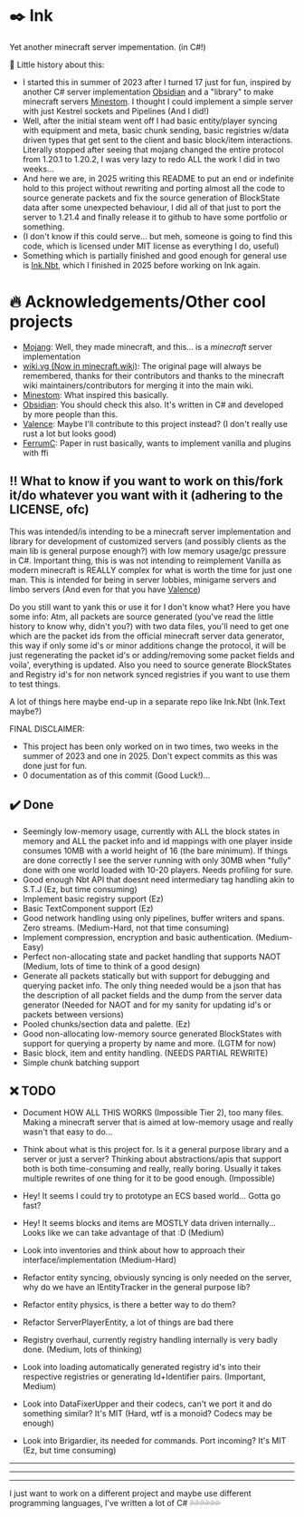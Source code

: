 # ✒️ Ink
Yet another minecraft server impementation. (in C#!)

📖 Little history about this:
  - I started this in summer of 2023 after I turned 17 just for fun, inspired by another C# server implementation [Obsidian](https://github.com/ObsidianMC/Obsidian) and a "library" to make minecraft servers [Minestom](https://minestom.net/). I thought I could implement a simple server with just Kestrel sockets and Pipelines (And I did!)
  - Well, after the initial steam went off I had basic entity/player syncing with equipment and meta, basic chunk sending, basic registries w/data driven types that get sent to the client and basic block/item interactions. Literally stopped after seeing that mojang changed the entire protocol from 1.20.1 to 1.20.2, I was very lazy to redo ALL the work I did in two weeks...
  - And here we are, in 2025 writing this README to put an end or indefinite hold to this project without rewriting and porting almost all the code to source generate packets and fix the source generation of BlockState data after some unexpected behaviour, I did all of that just to port the server to 1.21.4 and finally release it to github to have some portfolio or something.
  - (I don't know if this could serve... but meh, someone is going to find this code, which is licensed under MIT license as everything I do, useful)
  - Something which is partially finished and good enough for general use is [Ink.Nbt](https://github.com/GasInfinity/Ink.Nbt), which I finished in 2025 before working on Ink again.

# 🔥 Acknowledgements/Other cool projects
- [Mojang](https://github.com/Mojang): Well, they made minecraft, and this... is a *minecraft* server implementation
- [wiki.vg (Now in minecraft.wiki)](https://minecraft.wiki/w/Minecraft_Wiki:Projects/wiki.vg_merge/Main_Page): The original page will always be remembered, thanks for their contributors and thanks to the minecraft wiki maintainers/contributors for merging it into the main wiki.
- [Minestom](https://minestom.net/): What inspired this basically. 
- [Obsidian](https://docs.obsidianmc.net/index.html): You should check this also. It's written in C# and developed by more people than this.
- [Valence](https://github.com/valence-rs/valence): Maybe I'll contribute to this project instead? (I don't really use rust a lot but looks good)
- [FerrumC](https://github.com/ferrumc-rs/ferrumc): Paper in rust basically, wants to implement vanilla and plugins with ffi

## ‼️ What to know if you want to work on this/fork it/do whatever you want with it (adhering to the LICENSE, ofc)
This was intended/is intending to be a minecraft server implementation and library for development of customized servers (and possibly clients as the main lib is general purpose enough?) with low memory usage/gc pressure in C#.
Important thing, this is was not intending to reimplement Vanilla as modern minecraft is REALLY complex for what is worth the time for just one man. This is intended for being in server lobbies, minigame servers and limbo servers (And even for that you have [Valence](https://github.com/valence-rs/valence))

Do you still want to yank this or use it for I don't know what? Here you have some info:
Atm, all packets are source generated (you've read the little history to know why, didn't you?) with two data files, you'll need to get one which are the packet ids from the official minecraft server data generator, this way if only some id's or minor additions change the protocol, it will be just regenerating the packet id's or adding/removing some packet fields and voila', everything is updated.
Also you need to source generate BlockStates and Registry id's for non network synced registries if you want to use them to test things.

A lot of things here maybe end-up in a separate repo like Ink.Nbt (Ink.Text maybe?)

FINAL DISCLAIMER:
- This project has been only worked on in two times, two weeks in the summer of 2023 and one in 2025. Don't expect commits as this was done just for fun.
- 0 documentation as of this commit (Good Luck!)...

## ✔️ Done
- Seemingly low-memory usage, currently with ALL the block states in memory and ALL the packet info and id mappings with one player inside consumes 10MB with a world height of 16 (the bare minimum). If things are done correctly I see the server running with only 30MB when "fully" done with one world loaded with 10-20 players. Needs profiling for sure.
- Good enough Nbt API that doesnt need intermediary tag handling akin to S.T.J (Ez, but time consuming)
- Implement basic registry support (Ez)
- Basic TextComponent support (Ez)
- Good network handling using only pipelines, buffer writers and spans. Zero streams. (Medium-Hard, not that time consuming)
- Implement compression, encryption and basic authentication. (Medium-Easy)
- Perfect non-allocating state and packet handling that supports NAOT (Medium, lots of time to think of a good design)
- Generate all packets statically but with support for debugging and querying packet info. The only thing needed would be a json that has the description of all packet fields and the dump from the server data generator (Needed for NAOT and for my sanity for updating id's or packets between versions) 
- Pooled chunks/section data and palette. (Ez)
- Good non-allocating low-memory source generated BlockStates with support for querying a property by name and more. (LGTM for now)
- Basic block, item and entity handling. (NEEDS PARTIAL REWRITE)
- Simple chunk batching support

## ❌ TODO
- Document HOW ALL THIS WORKS (Impossible Tier 2), too many files. Making a minecraft server that is aimed at low-memory usage and really wasn't that easy to do...
- Think about what is this project for. Is it a general purpose library and a server or just a server? Thinking about abstractions/apis that support both is both time-consuming and really, really boring. Usually it takes multiple rewrites of one thing for it to be good enough. (Impossible)

- Hey! It seems I could try to prototype an ECS based world... Gotta go fast?
- Hey! It seems blocks and items are MOSTLY data driven internally... Looks like we can take advantage of that :D (Medium)
- Look into inventories and think about how to approach their interface/implementation (Medium-Hard)
- Refactor entity syncing, obviously syncing is only needed on the server, why do we have an IEntityTracker in the general purpose lib?
- Refactor entity physics, is there a better way to do them?
- Refactor ServerPlayerEntity, a lot of things are bad there
- Registry overhaul, currently registry handling internally is very badly done. (Medium, lots of thinking)
- Look into loading automatically generated registry id's into their respective registries or generating Id+Identifier pairs. (Important, Medium)
- Look into DataFixerUpper and their codecs, can't we port it and do something similar? It's MIT (Hard, wtf is a monoid? Codecs may be enough)
- Look into Brigardier, its needed for commands. Port incoming? It's MIT (Ez, but time consuming)
   
---
---
---
I just want to work on a different project and maybe use different programming languages, I've written a lot of C# 💦💦💦💦💦💦

